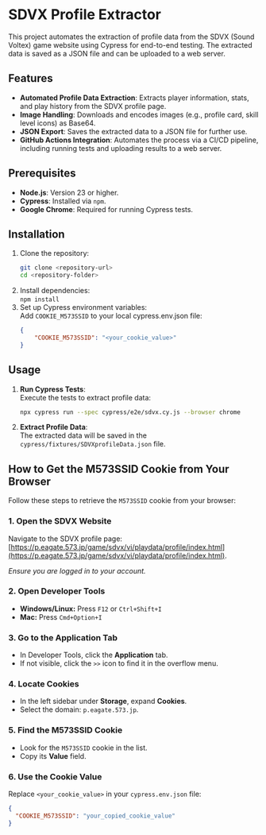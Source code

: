 # SDVX Profile Extractor

This project automates the extraction of profile data from the SDVX (Sound Voltex) game website using Cypress for end-to-end testing. The extracted data is saved as a JSON file and can be uploaded to a web server.

## Features

- **Automated Profile Data Extraction**: Extracts player information, stats, and play history from the SDVX profile page.
- **Image Handling**: Downloads and encodes images (e.g., profile card, skill level icons) as Base64.
- **JSON Export**: Saves the extracted data to a JSON file for further use.
- **GitHub Actions Integration**: Automates the process via a CI/CD pipeline, including running tests and uploading results to a web server.

## Prerequisites

- **Node.js**: Version 23 or higher.
- **Cypress**: Installed via `npm`.
- **Google Chrome**: Required for running Cypress tests.



## Installation

1. Clone the repository:
   ```bash
   git clone <repository-url>
   cd <repository-folder>

2. Install dependencies:  
   `npm install`
3. Set up Cypress environment variables:  
   Add `COOKIE_M573SSID` to your local cypress.env.json file:
   ```json
   {
       "COOKIE_M573SSID": "<your_cookie_value>"
   }
   ```
   
## Usage
1. **Run Cypress Tests**:  
   Execute the tests to extract profile data:
   ```bash
   npx cypress run --spec cypress/e2e/sdvx.cy.js --browser chrome
   ```
2. **Extract Profile Data**:  
   The extracted data will be saved in the `cypress/fixtures/SDVXprofileData.json` file.

## How to Get the M573SSID Cookie from Your Browser

Follow these steps to retrieve the `M573SSID` cookie from your browser:

### 1. Open the SDVX Website
Navigate to the SDVX profile page:  
[https://p.eagate.573.jp/game/sdvx/vi/playdata/profile/index.html](https://p.eagate.573.jp/game/sdvx/vi/playdata/profile/index.html).

*Ensure you are logged in to your account.*

### 2. Open Developer Tools
- **Windows/Linux:** Press `F12` or `Ctrl+Shift+I`
- **Mac:** Press `Cmd+Option+I`

### 3. Go to the Application Tab
- In Developer Tools, click the **Application** tab.
- If not visible, click the `>>` icon to find it in the overflow menu.

### 4. Locate Cookies
- In the left sidebar under **Storage**, expand **Cookies**.
- Select the domain: `p.eagate.573.jp`.

### 5. Find the M573SSID Cookie
- Look for the `M573SSID` cookie in the list.
- Copy its **Value** field.

### 6. Use the Cookie Value
Replace `<your_cookie_value>` in your `cypress.env.json` file:
```json
{
  "COOKIE_M573SSID": "your_copied_cookie_value"
}
```